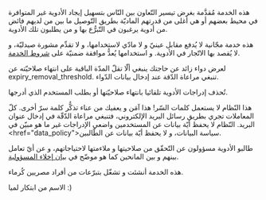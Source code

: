 هذه الخدمة مُقدَّمة بغرض تيسير التّعاون بين النّاس بتسهيل إيجاد الأدوية غير المتوافرة في محيط بعضهم أو هي أغلى من قدرتهم الماديّة بطريق التّوصيل ما بين من لديهم فائض من أدوية يرغبون في التّبرُّع بها و من يطلبون تلك الأدوية.

هذه خدمة مجّانية لا يُدفع مقابل عينيّ و لا مادّي لاستخدامها، و لا تقدِّم مشورة صيدليّة، و لا يُقصد بها الاتّجار في الأدوية. و استخدامها يُعدُّ موافقة ضمنيّة على <a href="terms_of_service">شروط الخدمة</a>.

لعرض دواء زائد عن حاجتك ينبغي ألّا تقلّ المدّة الباقية على انتهاء صلاحيّته عن expiry_removal_threshold. تنبغي مراعاة الدّقة عند إدخال بيانات الدّواء.

تُحذف إدراجات الأدوية تلقائيا بانتهاء صلاحيّتها أو بطلب المستخدم الذي أدرجها.

هذا النّظام لا يستعمل كلمات السّر! هذا آمَن و يعفيك من عناء تذكُّر كلمة سرّ أخرى. كلّ المعاملات تجري بطريق رسائل البريد الإلكتروني، فتنبغي مراعاة الدّقّة في إدخال عنوان البريد. النّظام لا يحفظ أيّة بيانات عن المستخدمين واضعي الإدراجات غير ما هو مبيّن في <href="data_policy">سياسة البيانات</a>، و لا يحفظ أيّة بيانات عن الطّالبين.

طالبو الأدوية مسؤولون عن التّحقّق من صلاحيتها و ملاءمتها لاحتياجاتهم، و عن أيّ تعامل بينهم و بين المانحين كما هو موضّح في <a href="disclaimer">بيان إخلاء المسؤولية</a>.

هذه الخدمة أنشئت و تشغّل بتبرّعات من أفراد مصريين كُرماء.

الاسم من ابتكار لميا :)
